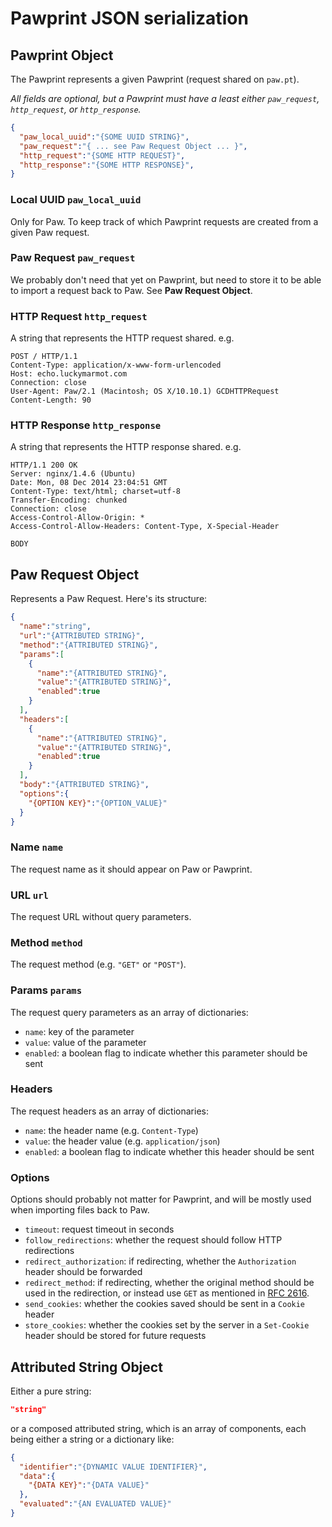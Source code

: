 # Pawprint JSON serialization

## Pawprint Object

The Pawprint represents a given Pawprint (request shared on `paw.pt`).

*All fields are optional, but a Pawprint must have a least either `paw_request`, `http_request`, or `http_response`.*

```json
{
  "paw_local_uuid":"{SOME UUID STRING}",
  "paw_request":"{ ... see Paw Request Object ... }",
  "http_request":"{SOME HTTP REQUEST}",
  "http_response":"{SOME HTTP RESPONSE}",
}
```

### Local UUID `paw_local_uuid`

Only for Paw. To keep track of which Pawprint requests are created from a given Paw request.

### Paw Request `paw_request`

We probably don't need that yet on Pawprint, but need to store it to be able to import a request back to Paw. See **Paw Request Object**.

### HTTP Request `http_request`

A string that represents the HTTP request shared. e.g.

```http
POST / HTTP/1.1
Content-Type: application/x-www-form-urlencoded
Host: echo.luckymarmot.com
Connection: close
User-Agent: Paw/2.1 (Macintosh; OS X/10.10.1) GCDHTTPRequest
Content-Length: 90

```

### HTTP Response `http_response`

A string that represents the HTTP response shared. e.g.

```http
HTTP/1.1 200 OK
Server: nginx/1.4.6 (Ubuntu)
Date: Mon, 08 Dec 2014 23:04:51 GMT
Content-Type: text/html; charset=utf-8
Transfer-Encoding: chunked
Connection: close
Access-Control-Allow-Origin: *
Access-Control-Allow-Headers: Content-Type, X-Special-Header

BODY
```

## Paw Request Object

Represents a Paw Request. Here's its structure:

```json
{
  "name":"string",
  "url":"{ATTRIBUTED STRING}",
  "method":"{ATTRIBUTED STRING}",
  "params":[
    {
      "name":"{ATTRIBUTED STRING}",
      "value":"{ATTRIBUTED STRING}",
      "enabled":true
    }
  ],
  "headers":[
    {
      "name":"{ATTRIBUTED STRING}",
      "value":"{ATTRIBUTED STRING}",
      "enabled":true
    }
  ],
  "body":"{ATTRIBUTED STRING}",
  "options":{
    "{OPTION KEY}":"{OPTION_VALUE}"
  }
}
```

### Name `name`

The request name as it should appear on Paw or Pawprint.

### URL `url`

The request URL without query parameters.

### Method `method`

The request method (e.g. `"GET"` or `"POST"`).

### Params `params`

The request query parameters as an array of dictionaries:

* `name`: key of the parameter
* `value`: value of the parameter
* `enabled`: a boolean flag to indicate whether this parameter should be sent

### Headers

The request headers as an array of dictionaries:

* `name`: the header name (e.g. `Content-Type`)
* `value`: the header value  (e.g. `application/json`)
* `enabled`: a boolean flag to indicate whether this header should be sent

### Options

Options should probably not matter for Pawprint, and will be mostly used when importing files back to Paw.

* `timeout`: request timeout in seconds
* `follow_redirections`: whether the request should follow HTTP redirections
* `redirect_authorization`: if redirecting, whether the `Authorization` header should be forwarded
* `redirect_method`: if redirecting, whether the original method should be used in the redirection, or instead use `GET` as mentioned in [RFC 2616](https://www.ietf.org/rfc/rfc2616.txt).
* `send_cookies`: whether the cookies saved should be sent in a `Cookie` header
* `store_cookies`: whether the cookies set by the server in a `Set-Cookie` header should be stored for future requests

## Attributed String Object

Either a pure string:

```json
"string"
```

or a composed attributed string, which is an array of components, each being
either a string or a dictionary like:

```json
{
  "identifier":"{DYNAMIC VALUE IDENTIFIER}",
  "data":{
    "{DATA KEY}":"{DATA VALUE}"
  },
  "evaluated":"{AN EVALUATED VALUE}"
}
```

